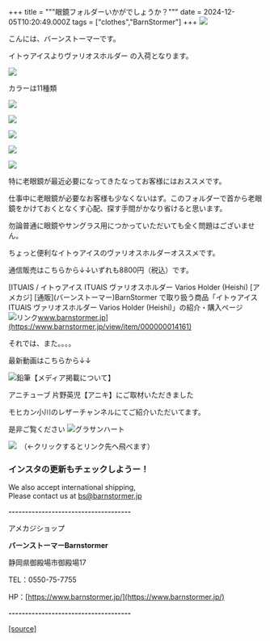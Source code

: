+++
title = """眼鏡フォルダーいかがでしょうか？"""
date = 2024-12-05T10:20:49.000Z
tags = ["clothes","BarnStormer"]
+++
[![](https://stat.ameba.jp/user_images/20231023/16/barnstormer-go/b2/03/p/o0420015015354743273.png)](https://ameblo.jp/barnstormer-go/entry-12825670498.html)

こんには、バーンストーマーです。

イトゥアイスよりヴァリオスホルダー の入荷となります。

[![](https://stat.ameba.jp/user_images/20241205/17/barnstormer-go/90/06/j/o0467070115518051669.jpg)](https://stat.ameba.jp/user_images/20241205/17/barnstormer-go/90/06/j/o0467070115518051669.jpg)

カラーは11種類

[![](https://stat.ameba.jp/user_images/20241205/17/barnstormer-go/84/67/j/o0467070115518051670.jpg)](https://stat.ameba.jp/user_images/20241205/17/barnstormer-go/84/67/j/o0467070115518051670.jpg)

[![](https://stat.ameba.jp/user_images/20241205/17/barnstormer-go/57/32/j/o0467070115518051675.jpg)](https://stat.ameba.jp/user_images/20241205/17/barnstormer-go/57/32/j/o0467070115518051675.jpg)

[![](https://stat.ameba.jp/user_images/20241205/17/barnstormer-go/03/58/j/o0467070115518051677.jpg)](https://stat.ameba.jp/user_images/20241205/17/barnstormer-go/03/58/j/o0467070115518051677.jpg)

[![](https://stat.ameba.jp/user_images/20241205/17/barnstormer-go/5f/3e/j/o0467070115518051671.jpg)](https://stat.ameba.jp/user_images/20241205/17/barnstormer-go/5f/3e/j/o0467070115518051671.jpg)

[![](https://stat.ameba.jp/user_images/20241205/17/barnstormer-go/a8/24/j/o0467070115518051680.jpg)](https://stat.ameba.jp/user_images/20241205/17/barnstormer-go/a8/24/j/o0467070115518051680.jpg)

特に老眼鏡が最近必要になってきたなってお客様にはおススメです。

仕事中に老眼鏡が必要なお客様も少なくないはず。このフォルダーで首から老眼鏡をかけておくとなくす心配、探す手間がかなり省けると思います。

勿論普通に眼鏡やサングラス用につかっていただいても全く問題はございません。

ちょっと便利なイトゥアイスのヴァリオスホルダーオススメです。

通信販売はこちらから↓↓いずれも8800円（税込）です。

[ITUAIS / イトゥアイス ITUAIS ヴァリオスホルダー Varios Holder (Heishi) \[アメカジ\] \[通販\](バーンストーマー)BarnStormer で取り扱う商品「イトゥアイス ITUAIS ヴァリオスホルダー Varios Holder (Heishi)」の紹介・購入ページ![リンク](https://c.stat100.ameba.jp/ameblo/symbols/v3.20.0/svg/gray/editor_link.svg)www.barnstormer.jp](https://www.barnstormer.jp/view/item/000000014161)

それでは、また。。。。

最新動画はこちらから↓↓

![鉛筆](https://stat100.ameba.jp/blog/ucs/img/char/char3/519.png)【メディア掲載について】

アニチューブ 片野英児【アニキ】にご取材いただきました

モヒカン小川のレザーチャンネルにてご紹介いただいてます。

是非ご覧ください ![グラサンハート](https://stat100.ameba.jp/blog/ucs/img/char/char3/148.png)

[![](https://stat.ameba.jp/user_images/20230412/16/barnstormer-go/6a/23/p/o0108010815269242493.png)](https://www.instagram.com/barnstormer_daily/)　（←クリックするとリンク先へ飛べます）

### インスタの更新もチェックしようー！

We also accept international shipping,  
Please contact us at bs@barnstormer.jp

**\-------------------------------------**

アメカジショップ

**バーンストーマーBarnstormer**

静岡県御殿場市御殿場17

TEL：0550-75-7755

HP：[https://www.barnstormer.jp/](https://www.barnstormer.jp/)

**\-------------------------------------**

[[source]](https://ameblo.jp/barnstormer-go/entry-12877552973.html)
